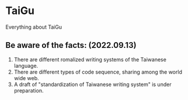 # TaiGu
Everything about TaiGu

## Be aware of the facts: (2022.09.13)

1. There are different romalized writing systems of the Taiwanese language.
2. There are different types of code sequence, sharing among the world wide web.
3. A draft of "standardization of Taiwanese writing system" is under preparation.
